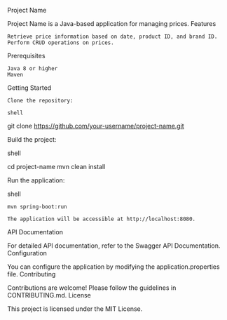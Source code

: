 Project Name

Project Name is a Java-based application for managing prices.
Features

    Retrieve price information based on date, product ID, and brand ID.
    Perform CRUD operations on prices.

Prerequisites

    Java 8 or higher
    Maven

Getting Started

    Clone the repository:

    shell

git clone https://github.com/your-username/project-name.git

Build the project:

shell

cd project-name
mvn clean install

Run the application:

shell

    mvn spring-boot:run

    The application will be accessible at http://localhost:8080.

API Documentation

For detailed API documentation, refer to the Swagger API Documentation.
Configuration

You can configure the application by modifying the application.properties file.
Contributing

Contributions are welcome! Please follow the guidelines in CONTRIBUTING.md.
License

This project is licensed under the MIT License.